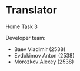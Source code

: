Translator
==========
Home Task 3

Developer team:
* Baev Vladimir (2538)
* Evdokimov Anton (2538)
* Morozkov Alexey (2538)